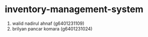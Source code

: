 # inventory-management-system

1. walid nadirul ahnaf (g6401231109)
2. brilyan pancar komara (g6401231024)
